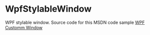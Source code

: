 # WpfStylableWindow
WPF stylable window.
Source code for this MSDN code sample [WPF Customm Window](https://code.msdn.microsoft.com/WPF-styling-a-Window-in-fcf4e4ce)
